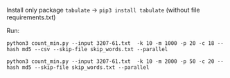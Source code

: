 Install only package `tabulate` -> `pip3 install tabulate` (without file requirements.txt)

Run:

`python3 count_min.py --input 3207-61.txt  -k 10 -m 1000 -p 20 -c 18 --hash md5 --csv --skip-file skip_words.txt --parallel`

`python3 count_min.py --input 3207-61.txt  -k 10 -m 2000 -p 50 -c 20 --hash md5 --skip-file skip_words.txt --parallel`


